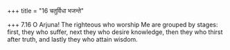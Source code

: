 +++
title = "16 चतुर्विधा भजन्ते"

+++
7.16 O Arjuna! The righteous who worship Me are grouped by stages:
first, they who suffer, next they who desire knowledge, then they who
thirst after truth, and lastly they who attain wisdom.
